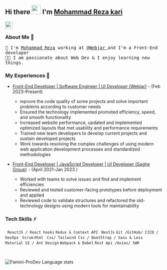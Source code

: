
## Hi there <img src="https://github.com/TheDudeThatCode/TheDudeThatCode/blob/master/Assets/Hi.gif" width="29px"> I'm [Mohammad Reza kari](https://www.linkedin.com/in/mokadevlight/)


<!--
**mokadevlight/mokadevlight** is a ✨ _special_ ✨ repository because its `README.md` (this file) appears on your GitHub profile.

Here are some ideas to get you started:

- 🔭 I’m currently working on Webjar Company.
- 🌱 I’m currently learning Professional Next.
- 👯 I’m looking to collaborate on companies that work with new technologies.
- 🤔 I'm looking for help with gaining knowledge around blockchain.
- 💬 Ask me about React - Next - JavaScript - TypeScript - Tailwind - Ant
- 📫 How to reach me: moka.devlight@gmail.com
- 😄 Pronouns: (She/Her)
- ⚡ Fun fact: I learn at least 5 new things everyday
-->
<a href="https://www.linkedin.com/in/mokadevlight/">
  <img align="left" width="24px" src="https://cdn.jsdelivr.net/npm/simple-icons@v3/icons/linkedin.svg"  />
</a>
  <br>
  
  ### About Me 🚀
  <samp>
    🌱 I'm <a href="https://www.linkedin.com/in/mokadevlight/">Mohammad Reza</a> working at <a href="https://webjar.ir/">@Webjar </a>and I'm a Front-End              developer</br>
  👨‍💻  I am passionate about Web Dev & I enjoy learning new things. </br>
  </samp>
</p>

### My Experiences 🙌
- [Front-End Developer | Software Engineer | UI Developer (Webjar)](https://webjar.ir/) - (Feb 2023-Present) <br/>
    - mprove the code quality of some projects and solve important problems according to customer needs <br/>
    - Ensured the technology implemented promoted efficiency, speed, and smooth functionality <br/>
    - Increased website performance, updated and implemented optimized layouts that met usability and performance requirements <br/>
    - Trained new team developers to develop current projects and sustain developed projects <br/>
    - Work towards resolving the complex challenges of using modern web application development processes and standardized
      methodologies <br/> 
      
- [Front-End Developer | JavaScript Developer | UI Developer (Saghe Group)](https://saghehgroup.com/) - (April 2021-Jan 2023 ) <br/>
    - Worked with teams to solve issues and find and implement efficiencies <br/>
    - Reviewed and tested customer-facing prototypes before deployment and applied <br/>
    - Reviewed code to validate structures and refactored the old-technology designs using modern tools for maintainability <br/>
    
### Tech Skills ⚡
``` ReactJS / React hooks``` ```Redux & Context API``` ``` NextJs```  ```Git /GitHub/ CICD / DevOps```  ``` Scrum``` 
 ```Html``` ``` Css/ Tailwind Css / BootStrap / Sass & Less```  ```  Material UI / Ant Design ``` ```Webpack & Babel``` ``` Rest Api /Axios/ SWR ```

<br />

![Famini-ProDev Language stats](https://github-readme-stats-eight-theta.vercel.app/api/top-langs/?username=Famini-ProDev&layout=compact&langs_count=8&hide_border=true)

